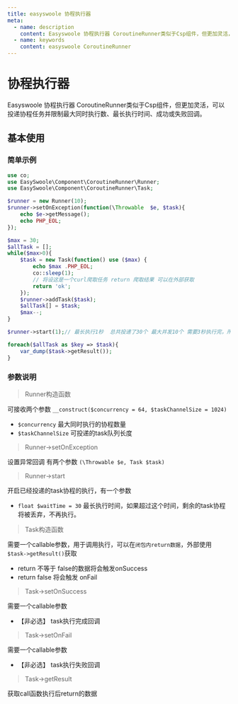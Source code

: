 ```yaml
---
title: easyswoole 协程执行器  
meta:
  - name: description
    content: Easyswoole 协程执行器 CoroutineRunner类似于Csp组件，但更加灵活，可以投递协程任务并限制最大同时执行数、最长执行时间、成功或失败回调。
  - name: keywords
    content: easyswoole CoroutineRunner
---
```


# 协程执行器

Easyswoole 协程执行器 CoroutineRunner类似于Csp组件，但更加灵活，可以投递协程任务并限制最大同时执行数、最长执行时间、成功或失败回调。

## 基本使用

### 简单示例

```php
use co;
use EasySwoole\Component\CoroutineRunner\Runner;
use EasySwoole\Component\CoroutineRunner\Task;

$runner = new Runner(10);
$runner->setOnException(function(\Throwable  $e, $task){
    echo $e->getMessage();
    echo PHP_EOL;
});

$max = 30;
$allTask = [];
while($max>0){
    $task = new Task(function() use ($max) {
        echo $max .PHP_EOL;
        co::sleep(1);
        // 将设这是一个curl爬取任务 return 爬取结果 可以在外部获取
        return 'ok';
    });
    $runner->addTask($task);
    $allTask[] = $task;
    $max--;
}

$runner->start(1);// 最长执行1秒  总共投递了30个 最大并发10个 需要3秒执行完，所以会有一部分将被丢弃  看下方参数说明列表

foreach($allTask as $key => $task){
    var_dump($task->getResult());
}
```

### 参数说明

> Runner构造函数

可接收两个参数 `__construct($concurrency = 64, $taskChannelSize = 1024)`
- `$concurrency` 最大同时执行的协程数量
- `$taskChannelSize` 可投递的task队列长度

> Runner->setOnException

设置异常回调 有两个参数 `(\Throwable $e, Task $task)`

> Runner->start

开启已经投递的task协程的执行，有一个参数
- `float $waitTime = 30` 最长执行时间，如果超过这个时间，剩余的task协程将被丢弃，不再执行。

> Task构造函数

需要一个callable参数，用于调用执行，可以在`闭包内return数据`，外部使用`$task->getResult()`获取
- return 不等于 false的数据将会触发onSuccess
- return false 将会触发 onFail

> Task->setOnSuccess

需要一个callable参数
- 【非必选】 task执行完成回调

> Task->setOnFail

需要一个callable参数
- 【非必选】 task执行失败回调

> Task->getResult

获取call函数执行后return的数据


